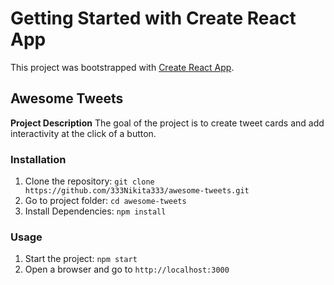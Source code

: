 # Getting Started with Create React App

This project was bootstrapped with [Create React App](https://github.com/facebook/create-react-app).

## Awesome Tweets
**Project Description**
The goal of the project is to create tweet cards and add interactivity at the click of a button.

### Installation
1. Clone the repository: `git clone https://github.com/333Nikita333/awesome-tweets.git`
2. Go to project folder: `cd awesome-tweets`
3. Install Dependencies: `npm install`

### Usage
1. Start the project: `npm start`
2. Open a browser and go to `http://localhost:3000`
